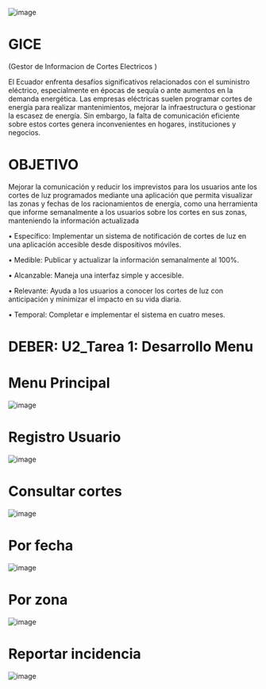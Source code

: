 ![image](https://github.com/user-attachments/assets/67f0722c-c9db-4382-a2cf-5209d7b1dd60)


# GICE
(Gestor de Informacion de Cortes Electricos )

El Ecuador enfrenta desafíos significativos relacionados con el suministro eléctrico, especialmente en épocas de sequía o ante aumentos en la demanda energética. Las empresas eléctricas suelen programar cortes de energía para realizar mantenimientos, mejorar la infraestructura o gestionar la escasez de energía. Sin embargo, la falta de comunicación eficiente sobre estos cortes genera inconvenientes en hogares, instituciones y negocios.
# OBJETIVO
Mejorar la comunicación y reducir los imprevistos para los usuarios ante los cortes de luz programados mediante una aplicación que permita visualizar las zonas y fechas de los racionamientos de energía, como una herramienta que informe semanalmente a los usuarios sobre los cortes en sus zonas, manteniendo la información actualizada 

•	Específico: Implementar un sistema de notificación de cortes de luz en una aplicación accesible desde dispositivos móviles.

•	Medible: Publicar y actualizar la información semanalmente al 100%.

•	Alcanzable: Maneja una interfaz simple y accesible.

•	Relevante: Ayuda a los usuarios a conocer los cortes de luz con anticipación y minimizar el impacto en su vida diaria.

•	Temporal: Completar e implementar el sistema en cuatro meses.

# DEBER: U2_Tarea 1: Desarrollo Menu
# Menu Principal
![image](https://github.com/user-attachments/assets/10e134cb-85ff-471b-927c-4ca7b43f1510)

# Registro Usuario
![image](https://github.com/user-attachments/assets/24cd064a-cdea-4469-a897-6244d9075659)

# Consultar cortes
![image](https://github.com/user-attachments/assets/3c403e7b-12fd-4a2c-830e-229bdc951591)

# Por fecha
![image](https://github.com/user-attachments/assets/f7ce413a-db0d-436b-b3de-b07afe6b4901)

# Por zona
![image](https://github.com/user-attachments/assets/4331862e-1f1b-489d-b8b4-d0ee14f02665)

# Reportar incidencia
![image](https://github.com/user-attachments/assets/af4d39a3-5c55-4755-815e-c2e289e0a90c)





